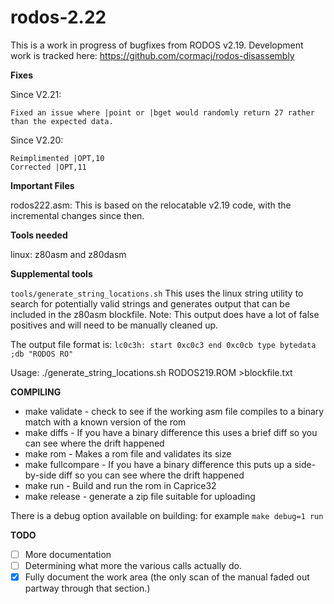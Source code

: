  # rodos-2.22
This is a work in progress of bugfixes from RODOS v2.19.
Development work is tracked here: https://github.com/cormacj/rodos-disassembly

**Fixes**

Since V2.21:

    Fixed an issue where |point or |bget would randomly return 27 rather than the expected data.

Since V2.20:

    Reimplimented |OPT,10
    Corrected |OPT,11

**Important Files**

rodos222.asm: This is based on the relocatable v2.19 code, with the incremental changes since then.

**Tools needed**

linux: z80asm and z80dasm

**Supplemental tools**

`tools/generate_string_locations.sh`
This uses the linux string utility to search for potentially valid strings and generates output that can be included in the z80asm blockfile. Note: This output does have a lot of false positives and will need to be manually cleaned up.

The output file format is:
`lc0c3h: start 0xc0c3 end 0xc0cb type bytedata ;db "RODOS RO"`

Usage:
./generate_string_locations.sh RODOS219.ROM  >blockfile.txt

**COMPILING**
- make validate  - check to see if the working asm file compiles to a binary match with a known version of the rom
- make diffs - If you have a binary difference this uses a brief diff so you can see where the drift happened
- make rom - Makes a rom file and validates its size
- make fullcompare - If you have a binary difference this puts up a side-by-side diff so you can see where the drift happened
- make run - Build and run the rom in Caprice32
- make release - generate a zip file suitable for uploading

There is a debug option available on building: for example `make debug=1 run`

**TODO**
* [ ] More documentation
* [ ] Determining what more the various calls actually do.
* [X] Fully document the work area (the only scan of the manual faded out partway through that section.)

